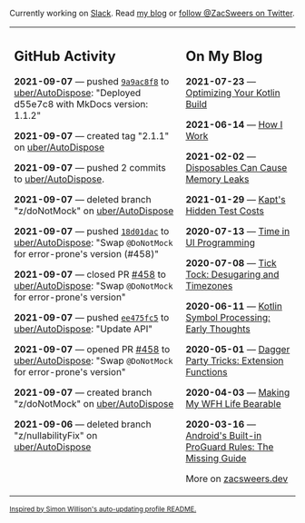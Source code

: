 Currently working on [Slack](https://slack.com/). Read [my blog](https://zacsweers.dev/) or [follow @ZacSweers on Twitter](https://twitter.com/ZacSweers).

<table><tr><td valign="top" width="60%">

## GitHub Activity
<!-- githubActivity starts -->
**2021-09-07** — pushed [`9a9ac8f8`](https://github.com/uber/AutoDispose/commit/9a9ac8f893c3462eaa3b73528fd0d5cdcea3da56) to [uber/AutoDispose](https://api.github.com/repos/uber/AutoDispose): "Deployed d55e7c8 with MkDocs version: 1.1.2"

**2021-09-07** — created tag "2.1.1" on [uber/AutoDispose](https://api.github.com/repos/uber/AutoDispose)

**2021-09-07** — pushed 2 commits to [uber/AutoDispose](https://api.github.com/repos/uber/AutoDispose).

**2021-09-07** — deleted branch "z/doNotMock" on [uber/AutoDispose](https://api.github.com/repos/uber/AutoDispose)

**2021-09-07** — pushed [`18d01dac`](https://github.com/uber/AutoDispose/commit/18d01dac60172f4aa1d1101f15aced77248e5197) to [uber/AutoDispose](https://api.github.com/repos/uber/AutoDispose): "Swap `@DoNotMock` for error-prone's version (#458)"

**2021-09-07** — closed PR [#458](https://api.github.com/repos/uber/AutoDispose/pulls/458) to [uber/AutoDispose](https://api.github.com/repos/uber/AutoDispose): "Swap `@DoNotMock` for error-prone's version"

**2021-09-07** — pushed [`ee475fc5`](https://github.com/uber/AutoDispose/commit/ee475fc5c7488c013c13c63ef404f841f7105ca4) to [uber/AutoDispose](https://api.github.com/repos/uber/AutoDispose): "Update API"

**2021-09-07** — opened PR [#458](https://api.github.com/repos/uber/AutoDispose/pulls/458) to [uber/AutoDispose](https://api.github.com/repos/uber/AutoDispose): "Swap `@DoNotMock` for error-prone's version"

**2021-09-07** — created branch "z/doNotMock" on [uber/AutoDispose](https://api.github.com/repos/uber/AutoDispose)

**2021-09-06** — deleted branch "z/nullabilityFix" on [uber/AutoDispose](https://api.github.com/repos/uber/AutoDispose)
<!-- githubActivity ends -->
</td><td valign="top" width="40%">

## On My Blog
<!-- blog starts -->
**2021-07-23** — [Optimizing Your Kotlin Build](https://www.zacsweers.dev/optimizing-your-kotlin-build/)

**2021-06-14** — [How I Work](https://www.zacsweers.dev/how-i-work/)

**2021-02-02** — [Disposables Can Cause Memory Leaks](https://www.zacsweers.dev/disposables-can-cause-memory-leaks/)

**2021-01-29** — [Kapt's Hidden Test Costs](https://www.zacsweers.dev/kapts-hidden-test-costs/)

**2020-07-13** — [Time in UI Programming](https://www.zacsweers.dev/time-in-ui/)

**2020-07-08** — [Tick Tock: Desugaring and Timezones](https://www.zacsweers.dev/ticktock-desugaring-timezones/)

**2020-06-11** — [Kotlin Symbol Processing: Early Thoughts](https://www.zacsweers.dev/kotlin-symbol-processor-early-thoughts/)

**2020-05-01** — [Dagger Party Tricks: Extension Functions](https://www.zacsweers.dev/dagger-party-tricks-extension-functions/)

**2020-04-03** — [Making My WFH Life Bearable](https://www.zacsweers.dev/making-wfh-life-bearable/)

**2020-03-16** — [Android's Built-in ProGuard Rules: The Missing Guide](https://www.zacsweers.dev/android-proguard-rules/)
<!-- blog ends -->
More on [zacsweers.dev](https://zacsweers.dev/)
</td></tr></table>

<sub><a href="https://simonwillison.net/2020/Jul/10/self-updating-profile-readme/">Inspired by Simon Willison's auto-updating profile README.</a></sub>